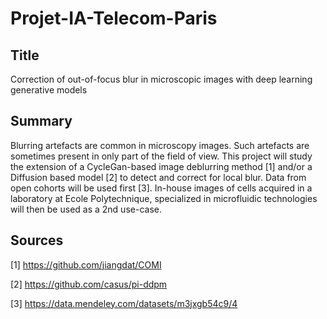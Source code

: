 # Projet-IA-Telecom-Paris

## Title
Correction of out-of-focus blur in microscopic images with deep learning generative models

## Summary
Blurring artefacts are common in microscopy images. Such artefacts are sometimes present in only part of the field of view. This project will study the extension of a CycleGan-based image deblurring method [1] and/or a Diffusion based model [2] to detect and correct for local blur. Data from open cohorts will be used first [3]. In-house images of cells acquired in a laboratory at Ecole Polytechnique, specialized in microfluidic technologies will then be used as a 2nd use-case.

## Sources
[1] https://github.com/jiangdat/COMI

[2] https://github.com/casus/pi-ddpm

[3] https://data.mendeley.com/datasets/m3jxgb54c9/4
